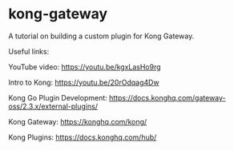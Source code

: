# kong-gateway

A tutorial on building a custom plugin for Kong Gateway.

Useful links:

YouTube video: https://youtu.be/kgxLasHo9rg

Intro to Kong: https://youtu.be/20rOdqag4Dw

Kong Go Plugin Development: https://docs.konghq.com/gateway-oss/2.3.x/external-plugins/

Kong Gateway: https://konghq.com/kong/

Kong Plugins: https://docs.konghq.com/hub/
